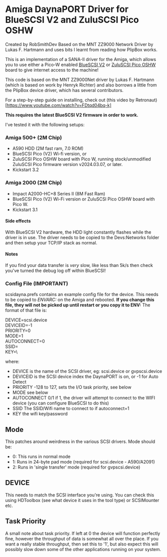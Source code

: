 # Amiga DaynaPORT Driver for BlueSCSI V2 and ZuluSCSI Pico OSHW
Created by RobSmithDev
Based on the MNT ZZ9000 Network Driver by Lukas F. Hartmann and uses bits I learnt from reading how PlipBox works.

This is an implementation of a SANA-II driver for the Amiga, which allows you to use either a Pico-W enabled [BlueSCSI V2](https://bluescsi.com/docs/WiFi-DaynaPORT) or [ZuluSCSI Pico OSHW](https://zuluscsi.com/oshw/) board to give internet access to the machine!

This code is based on the MNT ZZ9000Net driver by Lukas F. Hartmann (which is based on work by Henryk Richter) and also borrows a little from the PlipBox device driver, which has several contributors.

For a step-by-step guide on installing, check out (this video by Retronaut)[https://www.youtube.com/watch?v=FDtqd04bq-k]

**This requires the latest BlueSCSI V2 firmware in order to work.**


I've tested it with the following setups:
### Amiga 500+ (2M Chip)
-	A590 HDD (2M fast ram, 7.0 ROM) 
-	BlueSCSI Pico (V2) Wi-fi version, or 
-	ZuluSCSI Pico OSHW board with Pico W, running stock/unmodified ZuluSCSI Pico firmware version v2024.03.07, or later.
-	Kickstart 3.2
	
### Amiga 2000 (2M Chip)
-	Impact A2000-HC+8 Series II (8M Fast Ram) 
-	BlueSCSI Pico (V2) Wi-Fi version or ZuluSCSI Pico OSHW board with Pico W.
-	Kickstart 3.1
	
#### Side effects
With BlueSCSI V2 hardware, the HDD light constantly flashes while the driver is in use.
The driver needs to be copied to the Devs:Networks folder and then setup your TCP/IP stack as normal.

#### Notes
If you find your data transfer is *very* slow, like less than 5k/s then check you've turned the debug log off within BlueSCSI!

### Config File (IMPORTANT)
scsidayna.prefs contains an example config file for the device. This needs to be copied to *ENVARC:* on the Amiga and rebooted. 
**If you change this file, they will not be picked up until restart or you copy it to ENV:**
The format of that file is:

DEVICE=scsi.device\
DEVICEID=-1\
PRIORITY=0\
MODE=1\
AUTOCONNECT=0\
SSID=\
KEY=\

where:
- DEVICE is the name of the SCSI driver, eg: scsi.device or gvpscsi.device
- DEVICEID is the SCSI device index the DaynaPORT is on, or -1 for Auto Detect
- PRIORITY -128 to 127, sets the I/O task priority, see below
- MODE see below
- AUTOCONNECT 0/1 if 1, the driver will attempt to connect to the WIFI device (you can configure BlueSCSI to do this)
- SSID The SSID/Wifi name to connect to if autoconnect=1
- KEY the wifi key/password

## Mode
This patches around weirdness in the various SCSI drivers. Mode should be:
- 0: This runs in normal mode
- 1: Runs in 24-byte pad mode (required for scsi.device - A590/A2091)
- 2: Runs in 'single transfer' mode (required for gvpscsi.device)

## DEVICE
This needs to match the SCSI interface you're using. You can check this using HDToolbox (see what device it uses in the tool type) or SCSIMounter etc.

## Task Priority
A small note about task priority. If left at 0 the device will function perfectly fine, however the throughput of data is somewhat all over the place.
If you want a really stable throughput, then set this to '1', but also expect this will possibly slow down some of the other applications running on your system.